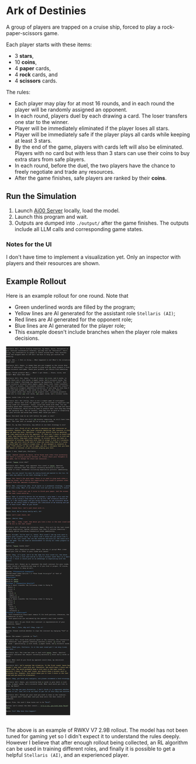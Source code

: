 # Ark of Destinies

A group of players are trapped on a cruise ship, forced to play a rock-paper-scissors game.

Each player starts with these items:

- 3 **stars**,
- 10 **coins**,
- 4 **paper** cards,
- 4 **rock** cards, and
- 4 **scissors** cards.

The rules:

- Each player may play for at most 16 rounds, and in each round the player will be randomly assigned an opponent.
- In each round, players duel by each drawing a card. The loser transfers one star to the winner.
- Player will be immediately eliminated if the player loses all stars.
- Player will be immediately safe if the player plays all cards while keeping at least 3 stars.
- By the end of the game, players with cards left will also be eliminated. Players with no card but with less than 3 stars can use their coins to buy extra stars from safe players.
- In each round, before the duel, the two players have the chance to freely negotiate and trade any resources.
- After the game finishes, safe players are ranked by their **coins**.

## Run the Simulation

1. Launch [Ai00 Server](https://github.com/Ai00-X/ai00_server) locally, load the model.
2. Launch this program and wait.
3. Outputs are dumped into `./output/` after the game finishes. The outputs include all LLM calls and corresponding game states.

### Notes for the UI

I don't have time to implement a visualization yet.
Only an inspector with players and their resources are shown.

## Example Rollout

Here is an example rollout for one round. Note that

- Green underlined words are filled by the program;
- Yellow lines are AI generated for the assistant role `Stellaris (AI)`;
- Red lines are AI generated for the opponent role;
- Blue lines are AI generated for the player role;
- This example doesn't include branches when the player role makes decisions.

![rollout](rollout.png)

The above is an example of RWKV V7 2.9B rollout. The model has not been tuned for gaming yet so I didn't expect it to understand the rules deeply. However I believe that after enough rollout being collected, an RL algorithm can be used in training different roles, and finally it is possible to get a helpful `Stellaris (AI)`, and an experienced player.
